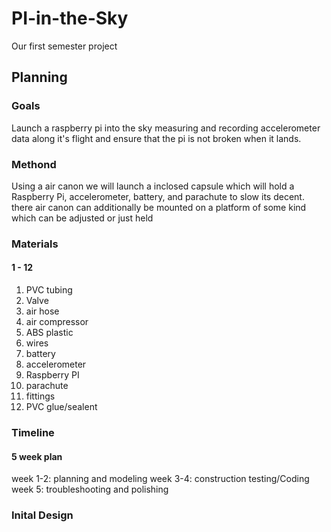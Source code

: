 # PI-in-the-Sky
Our first semester project
## Planning
### Goals
Launch a raspberry pi into the sky measuring and recording accelerometer data along it's flight and ensure that the pi is not broken when it lands.
### Methond
Using a air canon we will launch a inclosed capsule which will hold a Raspberry Pi, accelerometer, battery, and parachute to slow its decent.
there air canon can additionally be mounted on a platform of some kind which can be adjusted or just held
### Materials
#### 1 - 12
1. PVC tubing
2. Valve
3. air hose
4. air compressor
5. ABS plastic
6. wires
7. battery
8. accelerometer
9. Raspberry PI
10. parachute
11. fittings
12. PVC glue/sealent
### Timeline
#### 5 week plan
week 1-2: planning and modeling
week 3-4: construction testing/Coding
week 5: troubleshooting and polishing
### Inital Design
